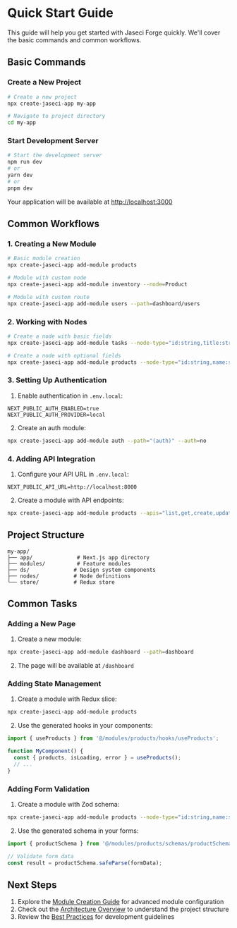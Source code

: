 # Quick Start Guide

This guide will help you get started with Jaseci Forge quickly. We'll cover the basic commands and common workflows.

## Basic Commands

### Create a New Project

```bash
# Create a new project
npx create-jaseci-app my-app

# Navigate to project directory
cd my-app
```

### Start Development Server

```bash
# Start the development server
npm run dev
# or
yarn dev
# or
pnpm dev
```

Your application will be available at [http://localhost:3000](http://localhost:3000)

## Common Workflows

### 1. Creating a New Module

```bash
# Basic module creation
npx create-jaseci-app add-module products

# Module with custom node
npx create-jaseci-app add-module inventory --node=Product

# Module with custom route
npx create-jaseci-app add-module users --path=dashboard/users
```

### 2. Working with Nodes

```bash
# Create a node with basic fields
npx create-jaseci-app add-module tasks --node-type="id:string,title:string,status:active|pending|completed"

# Create a node with optional fields
npx create-jaseci-app add-module products --node-type="id:string,name:string,description:string?,price:number"
```

### 3. Setting Up Authentication

1. Enable authentication in `.env.local`:
```env
NEXT_PUBLIC_AUTH_ENABLED=true
NEXT_PUBLIC_AUTH_PROVIDER=local
```

2. Create an auth module:
```bash
npx create-jaseci-app add-module auth --path="(auth)" --auth=no
```

### 4. Adding API Integration

1. Configure your API URL in `.env.local`:
```env
NEXT_PUBLIC_API_URL=http://localhost:8000
```

2. Create a module with API endpoints:
```bash
npx create-jaseci-app add-module products --apis="list,get,create,update,delete"
```

## Project Structure

```
my-app/
├── app/              # Next.js app directory
├── modules/          # Feature modules
├── ds/              # Design system components
├── nodes/           # Node definitions
└── store/           # Redux store
```

## Common Tasks

### Adding a New Page

1. Create a new module:
```bash
npx create-jaseci-app add-module dashboard --path=dashboard
```

2. The page will be available at `/dashboard`

### Adding State Management

1. Create a module with Redux slice:
```bash
npx create-jaseci-app add-module products
```

2. Use the generated hooks in your components:
```typescript
import { useProducts } from '@/modules/products/hooks/useProducts';

function MyComponent() {
  const { products, isLoading, error } = useProducts();
  // ...
}
```

### Adding Form Validation

1. Create a module with Zod schema:
```bash
npx create-jaseci-app add-module products --node-type="id:string,name:string,price:number"
```

2. Use the generated schema in your forms:
```typescript
import { productSchema } from '@/modules/products/schemas/productSchema';

// Validate form data
const result = productSchema.safeParse(formData);
```

## Next Steps

1. Explore the [Module Creation Guide](../guides/module-creation) for advanced module configuration
2. Check out the [Architecture Overview](../architecture) to understand the project structure
3. Review the [Best Practices](../guides/best-practices) for development guidelines
